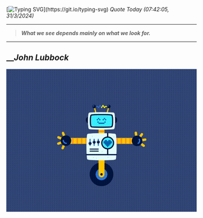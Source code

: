 [![Typing SVG](https://readme-typing-svg.herokuapp.com?font=Press+Start+2P&color=C2F784&size=35&width=900&height=100&lines=Hello+World%2C+I'm+Hung+!)](https://git.io/typing-svg) 
_Quote Today (07:42:05, 31/3/2024)_
___
>**_What we see depends mainly on what we look for._**
___

## __**_John Lubbock_**

![RobotDance](src/assets/images/robot-dancing-dribble.gif?style=center)
